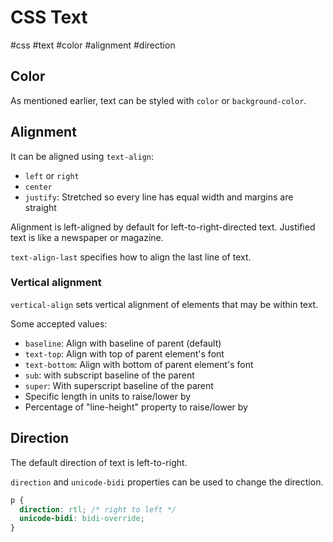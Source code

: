 # CSS Text
#css #text #color #alignment #direction

## Color

As mentioned earlier, text can be styled with `color` or `background-color`.

## Alignment

It can be aligned using `text-align`:
- `left` or `right`
- `center`
- `justify`: Stretched so every line has equal width and margins are straight

Alignment is left-aligned by default for left-to-right-directed text.
Justified text is like a newspaper or magazine.

`text-align-last` specifies how to align the last line of text.

### Vertical alignment

`vertical-align` sets vertical alignment of elements that may be within text.

Some accepted values:
- `baseline`: Align with baseline of parent (default)
- `text-top`: Align with top of parent element's font
- `text-bottom`: Align with bottom of parent element's font
- `sub`: with subscript baseline of the parent
- `super`: With superscript baseline of the parent
- Specific length in units to raise/lower by
- Percentage of "line-height" property to raise/lower by

## Direction

The default direction of text is left-to-right.

`direction` and `unicode-bidi` properties can be used to change the direction.
```css
p {
  direction: rtl; /* right to left */
  unicode-bidi: bidi-override;
}
```
